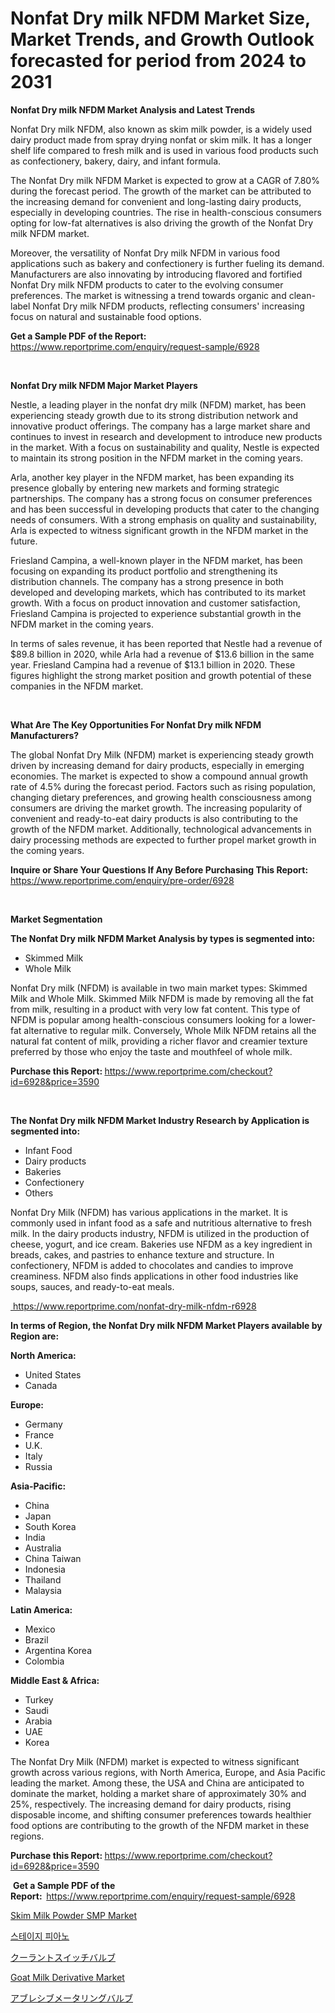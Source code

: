 <p><h1>Nonfat Dry milk NFDM Market Size, Market Trends, and Growth Outlook forecasted for period from 2024 to 2031</h1></p><p><strong>Nonfat Dry milk NFDM Market Analysis and Latest Trends</strong></p>
<p><p>Nonfat Dry milk NFDM, also known as skim milk powder, is a widely used dairy product made from spray drying nonfat or skim milk. It has a longer shelf life compared to fresh milk and is used in various food products such as confectionery, bakery, dairy, and infant formula.</p><p>The Nonfat Dry milk NFDM Market is expected to grow at a CAGR of 7.80% during the forecast period. The growth of the market can be attributed to the increasing demand for convenient and long-lasting dairy products, especially in developing countries. The rise in health-conscious consumers opting for low-fat alternatives is also driving the growth of the Nonfat Dry milk NFDM market.</p><p>Moreover, the versatility of Nonfat Dry milk NFDM in various food applications such as bakery and confectionery is further fueling its demand. Manufacturers are also innovating by introducing flavored and fortified Nonfat Dry milk NFDM products to cater to the evolving consumer preferences. The market is witnessing a trend towards organic and clean-label Nonfat Dry milk NFDM products, reflecting consumers' increasing focus on natural and sustainable food options.</p></p>
<p><strong>Get a Sample PDF of the Report:&nbsp;</strong> <a href="https://www.reportprime.com/enquiry/request-sample/6928">https://www.reportprime.com/enquiry/request-sample/6928</a></p>
<p>&nbsp;</p>
<p><strong>Nonfat Dry milk NFDM Major Market Players</strong></p>
<p><p>Nestle, a leading player in the nonfat dry milk (NFDM) market, has been experiencing steady growth due to its strong distribution network and innovative product offerings. The company has a large market share and continues to invest in research and development to introduce new products in the market. With a focus on sustainability and quality, Nestle is expected to maintain its strong position in the NFDM market in the coming years.</p><p>Arla, another key player in the NFDM market, has been expanding its presence globally by entering new markets and forming strategic partnerships. The company has a strong focus on consumer preferences and has been successful in developing products that cater to the changing needs of consumers. With a strong emphasis on quality and sustainability, Arla is expected to witness significant growth in the NFDM market in the future.</p><p>Friesland Campina, a well-known player in the NFDM market, has been focusing on expanding its product portfolio and strengthening its distribution channels. The company has a strong presence in both developed and developing markets, which has contributed to its market growth. With a focus on product innovation and customer satisfaction, Friesland Campina is projected to experience substantial growth in the NFDM market in the coming years.</p><p>In terms of sales revenue, it has been reported that Nestle had a revenue of $89.8 billion in 2020, while Arla had a revenue of $13.6 billion in the same year. Friesland Campina had a revenue of $13.1 billion in 2020. These figures highlight the strong market position and growth potential of these companies in the NFDM market.</p></p>
<p>&nbsp;</p>
<p><strong>What Are The Key Opportunities For Nonfat Dry milk NFDM Manufacturers?</strong></p>
<p><p>The global Nonfat Dry Milk (NFDM) market is experiencing steady growth driven by increasing demand for dairy products, especially in emerging economies. The market is expected to show a compound annual growth rate of 4.5% during the forecast period. Factors such as rising population, changing dietary preferences, and growing health consciousness among consumers are driving the market growth. The increasing popularity of convenient and ready-to-eat dairy products is also contributing to the growth of the NFDM market. Additionally, technological advancements in dairy processing methods are expected to further propel market growth in the coming years.</p></p>
<p><strong>Inquire or Share Your Questions If Any Before Purchasing This Report:</strong> <a href="https://www.reportprime.com/enquiry/pre-order/6928">https://www.reportprime.com/enquiry/pre-order/6928</a></p>
<p>&nbsp;</p>
<p><strong>Market Segmentation</strong></p>
<p><strong>The Nonfat Dry milk NFDM Market Analysis by types is segmented into:</strong></p>
<p><ul><li>Skimmed Milk</li><li>Whole Milk</li></ul></p>
<p><p>Nonfat Dry milk (NFDM) is available in two main market types: Skimmed Milk and Whole Milk. Skimmed Milk NFDM is made by removing all the fat from milk, resulting in a product with very low fat content. This type of NFDM is popular among health-conscious consumers looking for a lower-fat alternative to regular milk. Conversely, Whole Milk NFDM retains all the natural fat content of milk, providing a richer flavor and creamier texture preferred by those who enjoy the taste and mouthfeel of whole milk.</p></p>
<p><strong>Purchase this Report:&nbsp;</strong><a href="https://www.reportprime.com/checkout?id=6928&price=3590">https://www.reportprime.com/checkout?id=6928&price=3590</a></p>
<p>&nbsp;</p>
<p><strong>The Nonfat Dry milk NFDM Market Industry Research by Application is segmented into:</strong></p>
<p><ul><li>Infant Food</li><li>Dairy products</li><li>Bakeries</li><li>Confectionery</li><li>Others</li></ul></p>
<p><p>Nonfat Dry Milk (NFDM) has various applications in the market. It is commonly used in infant food as a safe and nutritious alternative to fresh milk. In the dairy products industry, NFDM is utilized in the production of cheese, yogurt, and ice cream. Bakeries use NFDM as a key ingredient in breads, cakes, and pastries to enhance texture and structure. In confectionery, NFDM is added to chocolates and candies to improve creaminess. NFDM also finds applications in other food industries like soups, sauces, and ready-to-eat meals.</p></p>
<p><a href="https://www.reportprime.com/nonfat-dry-milk-nfdm-r6928">&nbsp;https://www.reportprime.com/nonfat-dry-milk-nfdm-r6928</a></p>
<p><strong>In terms of Region, the Nonfat Dry milk NFDM Market Players available by Region are:</strong></p>
<p>
    <p> <strong> North America: </strong>
        <ul>
            <li>United States</li>
            <li>Canada</li>
        </ul>
        </p> 
    <p> <strong> Europe: </strong>
        <ul>
            <li>Germany</li>
            <li>France</li>
            <li>U.K.</li>
            <li>Italy</li>
            <li>Russia</li>
        </ul>
        </p> 
    <p> <strong> Asia-Pacific: </strong>
        <ul>
            <li>China</li>
            <li>Japan</li>
            <li>South Korea</li>
            <li>India</li>
            <li>Australia</li>
            <li>China Taiwan</li>
            <li>Indonesia</li>
            <li>Thailand</li>
            <li>Malaysia</li>
        </ul>
        </p> 
    <p> <strong> Latin America: </strong>
        <ul>
            <li>Mexico</li>
            <li>Brazil</li>
            <li>Argentina Korea</li>
            <li>Colombia</li>
        </ul>
        </p> 
    <p> <strong> Middle East & Africa: </strong>
        <ul>
            <li>Turkey</li>
            <li>Saudi</li>
            <li>Arabia</li>
            <li>UAE</li>
            <li>Korea</li>
        </ul>
    </p>
    </p>
<p><p>The Nonfat Dry Milk (NFDM) market is expected to witness significant growth across various regions, with North America, Europe, and Asia Pacific leading the market. Among these, the USA and China are anticipated to dominate the market, holding a market share of approximately 30% and 25%, respectively. The increasing demand for dairy products, rising disposable income, and shifting consumer preferences towards healthier food options are contributing to the growth of the NFDM market in these regions.</p></p>
<p><strong>Purchase this Report: </strong><a href="https://www.reportprime.com/checkout?id=6928&price=3590">https://www.reportprime.com/checkout?id=6928&price=3590</a></p>
<p>&nbsp;<strong>Get a Sample PDF of the Report:&nbsp;&nbsp;</strong><a href="https://www.reportprime.com/enquiry/request-sample/6928">https://www.reportprime.com/enquiry/request-sample/6928</a></p>
<p><strong></strong></p>
<p><p><a href="https://github.com/nathandecarvalho/Market-Research-Report-List-2/blob/main/skim-milk-powder-smp-market.md">Skim Milk Powder SMP Market</a></p><p><a href="https://github.com/JackieFauhey9089475/Market-Research-Report-List-1/blob/main/885363418417.md">스테이지 피아노</a></p><p><a href="https://medium.com/@hugofirst21/%E3%82%AF%E3%83%BC%E3%83%A9%E3%83%B3%E3%83%88%E3%82%B9%E3%82%A4%E3%83%83%E3%83%81%E3%83%90%E3%83%AB%E3%83%96%E5%B8%82%E5%A0%B4-%E5%B8%82%E5%A0%B4%E3%82%B7%E3%82%A7%E3%82%A2-%E5%B8%82%E5%A0%B4%E3%83%88%E3%83%AC%E3%83%B3%E3%83%89-%E3%81%9D%E3%81%97%E3%81%A6%E5%B0%86%E6%9D%A5%E3%81%AE%E6%88%90%E9%95%B7%E3%82%92%E6%8E%A2%E3%82%8B-83a60f55b539">クーラントスイッチバルブ</a></p><p><a href="https://github.com/kosella/Market-Research-Report-List-2/blob/main/goat-milk-derivative-market.md">Goat Milk Derivative Market</a></p><p><a href="https://medium.com/@kelscdowell78456/%E7%A0%94%E5%89%8A%E3%83%A1%E3%83%BC%E3%82%BF%E3%83%AA%E3%83%B3%E3%82%B0%E3%83%90%E3%83%AB%E3%83%96%E3%81%AE%E5%B8%82%E5%A0%B4%E5%8B%95%E5%90%91-%E5%B8%82%E5%A0%B4%E3%83%88%E3%83%AC%E3%83%B3%E3%83%89-%E6%88%90%E9%95%B7-2024%E5%B9%B4%E3%81%8B%E3%82%892031%E5%B9%B4%E3%81%BE%E3%81%A7%E3%81%AE%E4%BA%88%E6%B8%AC-3d41659d2bf6">アブレシブメータリングバルブ</a></p></p>